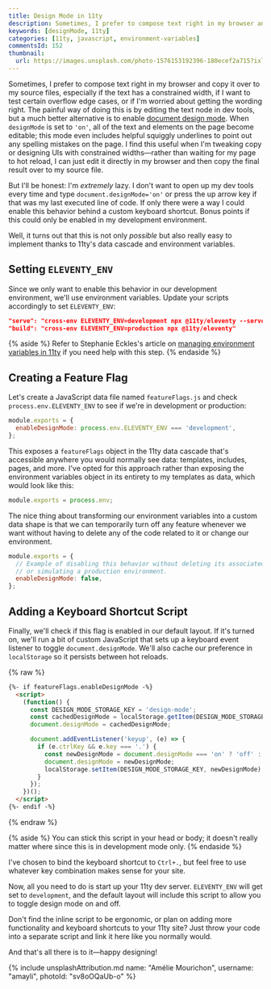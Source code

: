 ```yaml
---
title: Design Mode in 11ty
description: Sometimes, I prefer to compose text right in my browser and copy it over to my source files. In 11ty, we can enable this behind a keyboard shortcut in our development environment using environment variables.
keywords: [designMode, 11ty]
categories: [11ty, javascript, environment-variables]
commentsId: 152
thumbnail:
  url: https://images.unsplash.com/photo-1576153192396-180ecef2a715?ixlib=rb-1.2.1&ixid=MnwxMjA3fDB8MHxwaG90by1wYWdlfHx8fGVufDB8fHx8&auto=format&fit=crop&w=1600&h=900&q=80
---
```


Sometimes, I prefer to compose text right in my browser and copy it over to my source files, especially if the text has a constrained width, if I want to test certain overflow edge cases, or if I'm worried about getting the wording right. The painful way of doing this is by editing the text node in dev tools, but a much better alternative is to enable [document design mode](https://developer.mozilla.org/en-US/docs/Web/API/Document/designMode). When `designMode` is set to `'on'`, all of the text and elements on the page become editable; this mode even includes helpful squiggly underlines to point out any spelling mistakes on the page. I find this useful when I'm tweaking copy or designing UIs with constrained widths—rather than waiting for my page to hot reload, I can just edit it directly in my browser and then copy the final result over to my source file.

But I'll be honest: I'm *extremely* lazy. I don't want to open up my dev tools every time and type `document.designMode='on'` or press the up arrow key if that was my last executed line of code. If only there were a way I could enable this behavior behind a custom keyboard shortcut. Bonus points if this could only be enabled in my development environment.

Well, it turns out that this is not only *possible* but also really easy to implement thanks to 11ty's data cascade and environment variables.

## Setting `ELEVENTY_ENV`

Since we only want to enable this behavior in our development environment, we'll use environment variables. Update your scripts accordingly to set `ELEVENTY_ENV`:

```json {data-copyable=true}
"serve": "cross-env ELEVENTY_ENV=development npx @11ty/eleventy --serve --incremental",
"build": "cross-env ELEVENTY_ENV=production npx @11ty/eleventy"
```

{% aside %}
  Refer to Stephanie Eckles's article on [managing environment variables in 11ty](https://11ty.rocks/tips/env-variables/) if you need help with this step.
{% endaside %}

## Creating a Feature Flag

Let's create a JavaScript data file named `featureFlags.js` and check `process.env.ELEVENTY_ENV` to see if we're in development or production:

```js {data-file="src/_data/featureFlags.js" data-copyable=true}
module.exports = {
  enableDesignMode: process.env.ELEVENTY_ENV === 'development',
};
```

This exposes a `featureFlags` object in the 11ty data cascade that's accessible anywhere you would normally see data: templates, includes, pages, and more. I've opted for this approach rather than exposing the environment variables object in its entirety to my templates as data, which would look like this:

```js
module.exports = process.env;
```

The nice thing about transforming our environment variables into a custom data shape is that we can temporarily turn off any feature whenever we want without having to delete any of the code related to it or change our environment.

```js {data-file="src/_data/featureFlags.js" data-copyable=true}
module.exports = {
  // Example of disabling this behavior without deleting its associated logic
  // or simulating a production environment.
  enableDesignMode: false,
};
```

## Adding a Keyboard Shortcut Script

Finally, we'll check if this flag is enabled in our default layout. If it's turned on, we'll run a bit of custom JavaScript that sets up a keyboard event listener to toggle `document.designMode`. We'll also cache our preference in `localStorage` so it persists between hot reloads.

{% raw %}
```html {data-file="src/_layouts/default.html" data-copyable=true}
{%- if featureFlags.enableDesignMode -%}
  <script>
    (function() {
      const DESIGN_MODE_STORAGE_KEY = 'design-mode';
      const cachedDesignMode = localStorage.getItem(DESIGN_MODE_STORAGE_KEY);
      document.designMode = cachedDesignMode;

      document.addEventListener('keyup', (e) => {
        if (e.ctrlKey && e.key === '.') {
          const newDesignMode = document.designMode === 'on' ? 'off' : 'on';
          document.designMode = newDesignMode;
          localStorage.setItem(DESIGN_MODE_STORAGE_KEY, newDesignMode);
        }
      });
    })();
  </script>
{%- endif -%}
```
{% endraw %}

{% aside %}
  You can stick this script in your head or body; it doesn't really matter where since this is in development mode only.
{% endaside %}

I've chosen to bind the keyboard shortcut to `Ctrl+.`, but feel free to use whatever key combination makes sense for your site.

Now, all you need to do is start up your 11ty dev server. `ELEVENTY_ENV` will get set to `development`, and the default layout will include this script to allow you to toggle design mode on and off.

Don't find the inline script to be ergonomic, or plan on adding more functionality and keyboard shortcuts to your 11ty site? Just throw your code into a separate script and link it here like you normally would.

And that's all there is to it—happy designing!

{% include unsplashAttribution.md name: "Amélie Mourichon", username: "amayli", photoId: "sv8oOQaUb-o" %}
